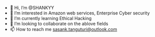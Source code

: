 - 👋 Hi, I’m @SHANKYY
- 👀 I’m interested in Amazon web services, Enterprise Cyber security 
- 🌱 I’m currently learning Ethical Hacking
- 💞️ I’m looking to collaborate on the ablove fields 
- 📫 How to reach me sasank.tanguturi@outlook.com

<!---
SHANKYY/SHANKYY is a ✨ special ✨ repository because its `README.md` (this file) appears on your GitHub profile.
You can click the Preview link to take a look at your changes.
--->
